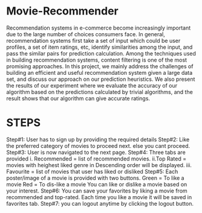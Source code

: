 # Movie-Recommender
Recommendation systems in e-commerce become increasingly important due to the large number of choices consumers face.  In general, recommendation systems first take a set of input which could be user profiles, a set of item ratings, etc, identify similarities among the input, and pass the similar pairs for prediction calculation.  Among the techniques used in building recommendation systems, content filtering is one of the most promising approaches. In this project, we mainly address the challenges of building an efficient and useful recommendation system given a large data set, and discuss our approach on our prediction heuristics.  We also present the results of our experiment where we evaluate the accuracy of our algorithm based on the predictions calculated by trivial algorithms, and the result shows that our algorithm can give accurate ratings.

# STEPS
Step#1: User has to sign up by providing the required details
Step#2: Like the preferred category of movies to proceed next. else you cant proceed.
Step#3: User is now navigated to the next page.
Step#4: Three tabs are provided 
		i. Recommended = list of recommended movies.
		ii.Top Rated = movies with heighest liked genre in Descending order will be displayed. 
		iii. Favourite = list of movies that user has liked or disliked
Step#5: Each poster/image of a movie is provided with two buttons.
		Green = To like a movie
		Red = To dis-like a movie
		You can like or dislike a movie based on your interest.
Step#6: You can save your favorites by liking a movie from recommended and top-rated.
	Each time you like a movie it will be saved in favorites tab.
Step#7: you can logout anytime by clicking the logout button.
